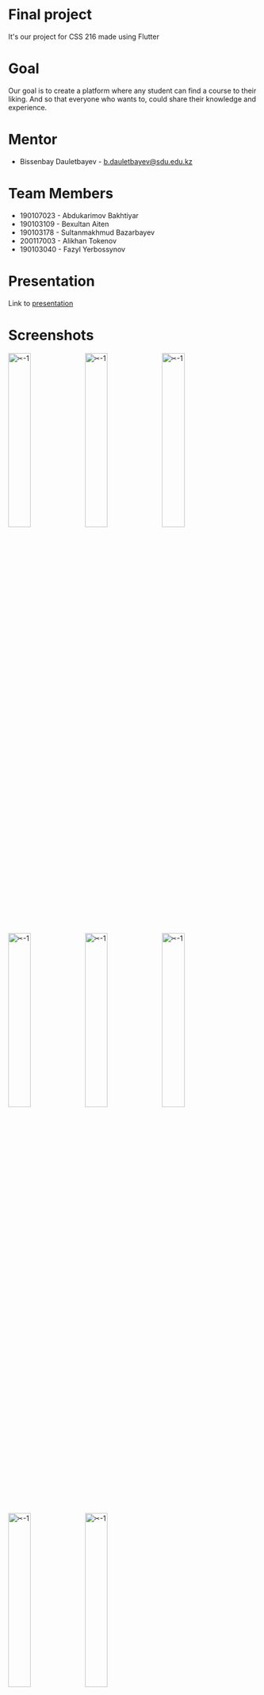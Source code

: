 # Final project
  It's our project for CSS 216 made using Flutter

# Goal
  Our goal is to create a platform where any student can find a course to their liking. And so that everyone who wants to, could share their knowledge and experience.

# Mentor
- Bissenbay Dauletbayev - b.dauletbayev@sdu.edu.kz

# Team Members 
- 190107023 - Abdukarimov Bakhtiyar
- 190103109 - Bexultan Aiten
- 190103178 - Sultanmakhmud Bazarbayev
- 200117003 - Alikhan Tokenov
- 190103040 - Fazyl Yerbossynov

# Presentation
  Link to <a href="https://docs.google.com/presentation/d/1Yslv37I1oPZzLakS3bXxOuYf3FvNDNiHsFzp2DNOCew/edit?usp=sharing">presentation</a>

# Screenshots
<p align="left">
<img src="https://github.com/sdu-mp-21/sdu-academy/blob/master/screenshots/Courses.jpg" alt="✂-1" style="width:30%;">
<img src="https://github.com/sdu-mp-21/sdu-academy/blob/master/screenshots/Search.jpg" alt="✂-1" style="width:30%;">
<img src="https://github.com/sdu-mp-21/sdu-academy/blob/master/screenshots/Search_result.jpg" alt="✂-1" style="width:30%;">
<img src="https://github.com/sdu-mp-21/sdu-academy/blob/master/screenshots/Settings.jpg" alt="✂-1" style="width:30%;">
<img src="https://github.com/sdu-mp-21/sdu-academy/blob/master/screenshots/Sidebar.jpg" alt="✂-1" style="width:30%;">
<img src="https://github.com/sdu-mp-21/sdu-academy/blob/master/screenshots/Bookmarks.jpg" alt="✂-1" style="width:30%;">
<img src="https://github.com/sdu-mp-21/sdu-academy/blob/master/screenshots/Course_materils.jpg" alt="✂-1" style="width:30%;">
<img src="https://github.com/sdu-mp-21/sdu-academy/blob/master/screenshots/Course_video.jpg" alt="✂-1" style="width:30%;">
</p>